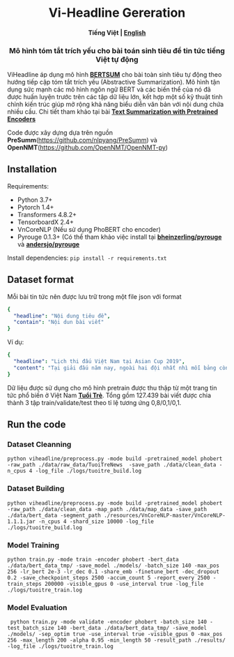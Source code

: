 <h1 align="center"> Vi-Headline Gereration </h1>
<h4 align="center">
    <p>
        <b>Tiếng Việt</b> |
        <a href="">English</a>
    <p>
</h4>

<h3 align="center">
    <p>Mô hình tóm tắt trích yếu cho bài toán sinh tiêu đề tin tức tiếng Việt tự động</p>
</h3>

ViHeadline áp dụng mô hình [<b>BERTSUM</b>](https://arxiv.org/abs/1908.08345) cho bài toàn sinh tiêu tự động theo hướng tiếp cập tóm tắt trích yếu (Abstractive Summarization). Mô hình tận dụng sức mạnh các mô hình ngôn ngữ BERT và các biến thể của nó đã được huấn luyện trước trên các tập dữ liệu lớn, kết hợp một số kỹ thuật tinh chỉnh kiến trúc giúp mở rộng khả năng biểu diễn văn bản với nội dung chứa nhiều cầu. Chi tiết tham khảo tại bài [<b>Text Summarization with Pretrained Encoders</b>](https://arxiv.org/abs/1908.08345)

Code được xây dựng dựa trên nguồn <b>PreSumm</b>(https://github.com/nlpyang/PreSumm) và <b>OpenNMT</b>(https://github.com/OpenNMT/OpenNMT-py)

## Installation
Requirements:
- Python 3.7+
- Pytorch 1.4+
- Transformers 4.8.2+
- TensorboardX 2.4+
- VnCoreNLP (Nếu sử dụng PhoBERT cho encoder)
- Pyrouge 0.1.3+ (Có thể tham khảo việc install tại [<b>bheinzerling/pyrouge</b>](https://github.com/bheinzerling/pyrouge) và [<b>andersjo/pyrouge</b>](https://github.com/andersjo/pyrouge)

Install dependencies:
`
pip install -r requirements.txt
`
## Dataset format
Mỗi bài tin tức nên được lưu trữ trong một file json với format

```yaml
{
  "headline": "Nội dung tiêu đề",
  "contain": "Nội dun bài viết"
}
```

Ví dụ:

```yaml
{
  "headline": "Lịch thi đấu Việt Nam tại Asian Cup 2019",
  "content": "Tại giải đấu năm nay, ngoài hai đội nhất nhì mỗi bảng còn có 4 đội hạng ba có thành tích tốt nhất giành quyền vào vòng 16 đội. Do đó, tuyển Việt Nam có cơ hội vượt qua vòng bảng nếu cầm hòa Iraq và đánh bại Yemen."
}
```

Dữ liệu được sử dụng cho mô hình pretrain được thu thập từ một trang tin tức phổ biến ở Việt Nam [<b>Tuổi Trẻ</b>](https://tuoitre.vn). Tổng gồm 127.439 bài viết được chia thành 3 tập train/validate/test theo tỉ lệ tương ứng  0,8/0,1/0,1.

## Run the code
### Dataset Cleanning
```
python viheadline/preprocess.py -mode build -pretrained_model phobert -raw_path ./data/raw_data/TuoiTreNews  -save_path ./data/clean_data -n_cpus 4 -log_file ./logs/tuoitre_build.log
```

### Dataset Building
```
python viheadline/preprocess.py -mode build -pretrained_model phobert -raw_path ./data/clean_data -map_path ./data/map_data -save_path ./data/bert_data -segment_path ./resources/VnCoreNLP-master/VnCoreNLP-1.1.1.jar -n_cpus 4 -shard_size 10000 -log_file ./logs/tuoitre_build.log
```

### Model Training
```
python train.py -mode train -encoder phobert -bert_data ./data/bert_data_tmp/ -save_model ./models/ -batch_size 140 -max_pos 256 -lr_bert 2e-3 -lr_dec 0.1 -share_emb -finetune_bert -dec_dropout 0.2 -save_checkpoint_steps 2500 -accum_count 5 -report_every 2500 -train_steps 200000 -visible_gpus 0 -use_interval true -log_file ./logs/tuoitre_train.log
```

### Model Evaluation
```
 python train.py -mode validate -encoder phobert -batch_size 140 -test_batch_size 140 -bert_data ./data/bert_data_tmp/ -save_model ./models/ -sep_optim true -use_interval true -visible_gpus 0 -max_pos 256 -max_length 200 -alpha 0.95 -min_length 50 -result_path ./results/ -log_file ./logs/tuoitre_train.log
 ```